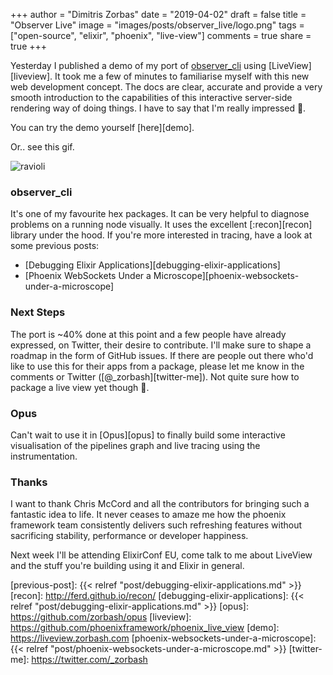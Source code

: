 +++
author = "Dimitris Zorbas"
date = "2019-04-02"
draft = false
title = "Observer Live"
image = "images/posts/observer_live/logo.png"
tags = ["open-source", "elixir", "phoenix", "live-view"]
comments = true
share = true
+++

Yesterday I published a demo of my port of [observer_cli][observer_cli] using [LiveView][liveview].
It took me a few of minutes to familiarise myself with this new web
development concept. The docs are clear, accurate and provide a very smooth
introduction to the capabilities of this interactive server-side
rendering way of doing things. I have to say that I'm really impressed 🙂.

You can try the demo yourself [here][demo].

Or.. see this gif.

<img src="/images/posts/observer_live/observer_live.gif" class="img-observer" alt="ravioli">

### observer_cli

It's one of my favourite hex packages. It can be very helpful to
diagnose problems on a running node visually. It uses the excellent
[:recon][recon] library under the hood. If you're more interested in tracing,
have a look at some previous posts:

* [Debugging Elixir Applications][debugging-elixir-applications]
* [Phoenix WebSockets Under a Microscope][phoenix-websockets-under-a-microscope]

### Next Steps

The port is ~40% done at this point and a few people have already
expressed, on Twitter, their desire to contribute.
I'll make sure to shape a roadmap in the form of GitHub issues.
If there are people out there who'd like to use this for their apps from a package,
please let me know in the comments or Twitter ([@_zorbash][twitter-me]). Not quite
sure how to package a live view yet though 😬.

### Opus

Can't wait to use it in [Opus][opus] to finally build some interactive
visualisation of the pipelines graph and live tracing using the
instrumentation.

### Thanks

I want to thank Chris McCord and all the contributors for bringing
such a fantastic idea to life. It never ceases to amaze me how the
phoenix framework team consistently delivers such refreshing features
without sacrificing stability, performance or developer happiness.


Next week I'll be attending ElixirConf EU, come talk to me about LiveView and
the stuff you're building using it and Elixir in general.

<style>
.main-header {
  background-size: 32% auto;
}

.post-content img.img-observer {
  height: 500px;
}
</style>


[observer_cli]: https://github.com/zhongwencool/observer_cli
[previous-post]: {{< relref "post/debugging-elixir-applications.md" >}}
[recon]: http://ferd.github.io/recon/
[debugging-elixir-applications]: {{< relref "post/debugging-elixir-applications.md" >}}
[opus]: https://github.com/zorbash/opus
[liveview]: https://github.com/phoenixframework/phoenix_live_view
[demo]: https://liveview.zorbash.com
[phoenix-websockets-under-a-microscope]: {{< relref "post/phoenix-websockets-under-a-microscope.md" >}}
[twitter-me]: https://twitter.com/_zorbash

